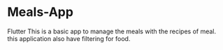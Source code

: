 # Meals-App
Flutter 
This is a basic app to manage the meals with the recipes of meal.
this application also have filtering for food.

